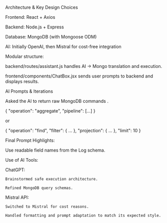 Architecture & Key Design Choices

Frontend: React + Axios

Backend: Node.js + Express

Database: MongoDB (with Mongoose ODM)

AI: Initially OpenAI, then Mistral for cost-free integration

Modular structure:

backend/routes/assistant.js handles AI → Mongo translation and execution.

frontend/components/ChatBox.jsx sends user prompts to backend and displays results.

AI Prompts & Iterations

Asked the AI to return raw MongoDB commands .

{
  "operation": "aggregate",
  "pipeline": [...]
}

or

{
  "operation": "find",
  "filter": { ... },
  "projection": { ... },
  "limit": 10
}

Final Prompt Highlights:


Use readable field names from the Log schema.

Use of AI Tools:

  ChatGPT:
  
    Brainstormed safe execution architecture.
    
    Refined MongoDB query schemas.
  
  Mistral API:
  
    Switched to Mistral for cost reasons.
    
    Handled formatting and prompt adaptation to match its expected style.
    
